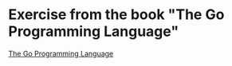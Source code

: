 # Exercise from the book "The Go Programming Language"

[The Go Programming Language](http://www.gopl.io/)
